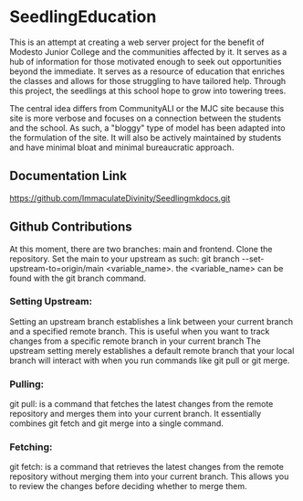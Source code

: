 # SeedlingEducation

This is an attempt at creating a web server project
for the benefit of Modesto Junior College
and the communities affected by it. It serves as a
hub of information for those motivated enough
to seek out opportunities beyond the immediate.
It serves as a resource of education that enriches
the classes and allows for those struggling to
have tailored help. Through this project, the seedlings
at this school hope to grow into towering trees.

The central idea differs from CommunityALI or the
MJC site because this site is more verbose
and focuses on a connection between the students
and the school. As such, a "bloggy" type of model
has been adapted into the formulation of the site.
It will also be actively maintained by students
and have minimal bloat and minimal bureaucratic approach.

## Documentation Link

https://github.com/ImmaculateDivinity/Seedlingmkdocs.git

## Github Contributions

At this moment, there are two branches: main and frontend.
Clone the repository.
Set the main to your upstream as such:
git branch --set-upstream-to=origin/main <variable_name>.
the <variable_name> can be found with the git branch
command.

### Setting Upstream:

Setting an upstream branch establishes a link between your
current branch and a specified remote branch.
This is useful when you want to track changes from a
specific remote branch in your current branch
The upstream setting merely establishes a default remote branch
that your local branch will interact with when you run commands
like git pull or git merge.

### Pulling:

git pull: is a command that fetches the latest changes from the remote
repository and merges them into your current branch.
It essentially combines git fetch and git merge into a single
command.

### Fetching:

git fetch: is a command that retrieves the latest changes from the remote repository without merging them into your current branch.
This allows you to review the changes before deciding whether to merge them.
